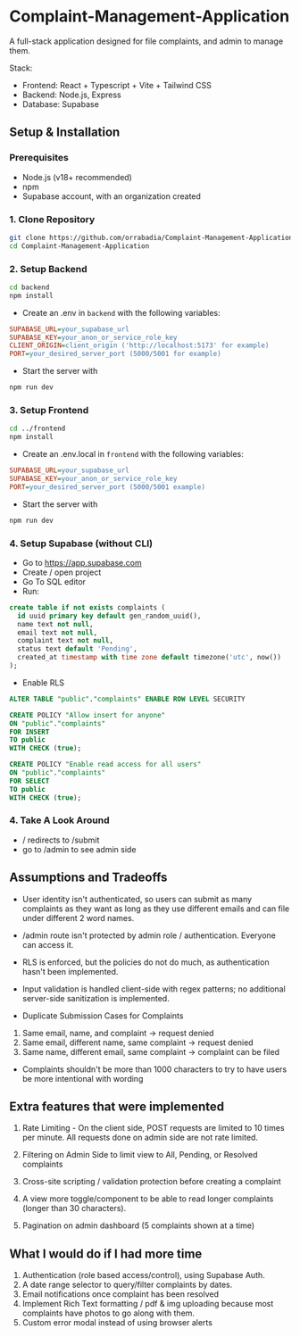 # Complaint-Management-Application
A full-stack application designed for file complaints, and admin to manage them. 

Stack:
- Frontend: React + Typescript + Vite + Tailwind CSS
- Backend: Node.js, Express
- Database: Supabase

## Setup & Installation

### Prerequisites
- Node.js (v18+ recommended)
- npm
- Supabase account, with an organization created

### 1. Clone Repository
```bash
git clone https://github.com/orrabadia/Complaint-Management-Application.git
cd Complaint-Management-Application
```
### 2. Setup Backend
```bash
cd backend
npm install
```
- Create an .env in ```backend``` with the following variables:
```ini
SUPABASE_URL=your_supabase_url
SUPABASE_KEY=your_anon_or_service_role_key
CLIENT_ORIGIN=client_origin ('http://localhost:5173' for example)
PORT=your_desired_server_port (5000/5001 for example)
```

- Start the server with
```bash
npm run dev
```

### 3. Setup Frontend
```bash
cd ../frontend
npm install
```
- Create an .env.local in ```frontend``` with the following variables:
```ini
SUPABASE_URL=your_supabase_url
SUPABASE_KEY=your_anon_or_service_role_key
PORT=your_desired_server_port (5000/5001 example)
```

- Start the server with
```bash
npm run dev
```

### 4. Setup Supabase (without CLI)
- Go to https://app.supabase.com
- Create / open project
- Go To SQL editor
- Run:
```sql
create table if not exists complaints (
  id uuid primary key default gen_random_uuid(),
  name text not null,
  email text not null,
  complaint text not null,
  status text default 'Pending',
  created_at timestamp with time zone default timezone('utc', now())
);
```

- Enable RLS

```sql
ALTER TABLE "public"."complaints" ENABLE ROW LEVEL SECURITY
```

```sql
CREATE POLICY "Allow insert for anyone"
ON "public"."complaints"
FOR INSERT
TO public
WITH CHECK (true);
```

```sql
CREATE POLICY "Enable read access for all users"
ON "public"."complaints"
FOR SELECT
TO public
WITH CHECK (true);
```

### 4. Take A Look Around
- / redirects to /submit
- go to /admin to see admin side


## Assumptions and Tradeoffs

- User identity isn't authenticated, so users can submit as many complaints as they want as long as they use different emails and can file under different 2 word names.

- /admin route isn't protected by admin role / authentication. Everyone can access it.

- RLS is enforced, but the policies do not do much, as authentication hasn't been implemented.

- Input validation is handled client-side with regex patterns; no additional server-side sanitization is implemented.

- Duplicate Submission Cases for Complaints
1. Same email, name, and complaint -> request denied
2. Same email, different name, same complaint -> request denied
3. Same name, different email, same complaint -> complaint can be filed

- Complaints shouldn't be more than 1000 characters to try to have users be more intentional with wording

## Extra features that were implemented
1. Rate Limiting - On the client side, POST requests are limited to 10 times per minute. All requests done on admin side are not rate limited.

2. Filtering on Admin Side to limit view to All, Pending, or Resolved complaints

3. Cross-site scripting / validation protection before creating a complaint

4. A view more toggle/component to be able to read longer complaints (longer than 30 characters).

5. Pagination on admin dashboard (5 complaints shown at a time)

## What I would do if I had more time
1. Authentication (role based access/control), using Supabase Auth.
2. A date range selector to query/filter complaints by dates.
3. Email notifications once complaint has been resolved
4. Implement Rich Text formatting / pdf & img uploading because most complaints have photos to go along with them.
6. Custom error modal instead of using browser alerts